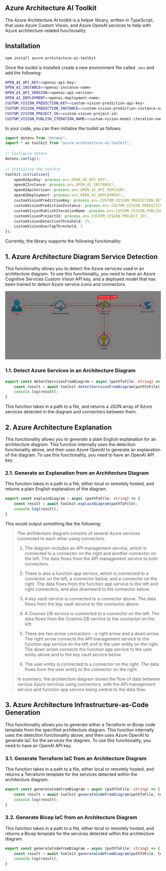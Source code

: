 ## Azure Architecture AI Toolkit
The Azure Architecture AI toolkit is a helper library, written in TypeScript, that uses Azure Custom Vision, and Azure OpenAI services to help with Azure architecture-related functionality.

## Installation
```bash
npm install azure-architecture-ai-toolkit
```

Once the toolkit is installed create a new environment file called `.env` and add the following:

```bash
OPEN_AI_API_KEY=<openai-api-key>
OPEN_AI_INSTANCE=<openai-instance-name>
OPEN_AI_API_VERSION=<openai-api-version>
OPEN_AI_DEPLOYMENT=<openai-deployment-name>
CUSTOM_VISION_PREDICTION_KEY=<custom-vision-prediction-api-key>
CUSTOM_VISION_PREDICTION_INSTANCE=<custom-vision-prediction-instance-name>
CUSTOM_VISION_PROJECT_ID=<custom-vision-project-id>
CUSTOM_VISION_PUBLISH_ITERATION_NAME=<custom-vision-model-iteration-name>
```

In your code, you can then initialise the toolkit as follows:

```typescript
import dotenv from "dotenv";
import * as toolkit from "azure-architecture-ai-toolkit";

// Configure dotenv
dotenv.config();

// Initialise the toolkit
toolkit.initialise({
	openAIApiKey: process.env.OPEN_AI_API_KEY!,
	openAIInstance: process.env.OPEN_AI_INSTANCE!,
	openAIApiVersion: process.env.OPEN_AI_API_VERSION!,
	openAIDeployment: process.env.OPEN_AI_DEPLOYMENT!,
	customVisionPredictionKey: process.env.CUSTOM_VISION_PREDICTION_KEY!,
	customVisionPredictionInstance: process.env.CUSTOM_VISION_PREDICTION_INSTANCE!,
	customVisionPublishIterationName: process.env.CUSTOM_VISION_PUBLISH_ITERATION_NAME!,
	customVisionProjectId: process.env.CUSTOM_VISION_PROJECT_ID!,
	customVisionDetectionThreshold: 35,
	customVisionOverlapThreshold: 3
});
```

Currently, the library supports the following functionality:

## 1. Azure Architecture Diagram Service Detection
This functionality allows you to detect the Azure services used in an architecture diagram. To use this functionality, you need to have an Azure Cognitive Services Custom Vision API key, and a deployed model that has been trained to detect Azure service icons and connectors.

![Azure Service Detection](assets/images/function-detection.png)

### 1.1. Detect Azure Services in an Architecture Diagram
```typescript
export const detectServicesFromDiagram = async (pathToFile: string) => {
    const result = await toolkit.detectServicesFromDiagram(pathToFile);
    console.log(result);
}
```
This function takes in a path to a file, and returns a JSON array of Azure services detected in the diagram and connectors between them.

## 2. Azure Architecture Explanation
This functionality allows you to generate a plain English explanation for an architecture diagram. This function internally uses the detection functionality above, and then uses Azure OpenAI to generate an explanation of the diagram. To use this functionality, you need to have an OpenAI API key.

### 2.1. Generate an Explanation from an Architecture Diagram

This function takes in a path to a file, either local or remotely hosted, and returns a plain English explanation of the diagram.

```typescript
export const explainDiagram = async (pathToFile: string) => {
    const result = await toolkit.explainDiagram(pathToFile);
    console.log(result);
}
```

This would output something like the following:


> The architecture diagram consists of several Azure services connected to each other using connectors. 
> 
> 1. The diagram includes an API management service, which is connected to a connector on the right and another connector on the left. The data flows from the API management service to both connectors.
> 
> 2. There is also a function app service, which is connected to a connector on the left, a connector below, and a connector on the right. The data flows from the function app service to the left and right connectors, and also downward to the connector below.
> 
> 3. A key vault service is connected to a connector above. The data flows from the key vault service to the connector above.
> 
> 4. A Cosmos DB service is connected to a connector on the left. The data flows from the Cosmos DB service to the connector on the left.
> 
> 5. There are two arrow connectors - a right arrow and a down arrow. The right arrow connects the API management service to the function app service on the left and to the user entity on the right. The down arrow connects the function app service to the user entity above and to the key vault service below.
> 
> 6. The user entity is connected to a connector on the right. The data flows from the user entity to the connector on the right.
> 
> In summary, the architecture diagram shows the flow of data between various Azure services using connectors, with the API management service and function app service being central to the data flow.

## 3. Azure Architecture Infrastructure-as-Code Generation
This functionality allows you to generate either a Terraform or Bicep code template from the specified architecture diagram. This function internally uses the detection functionality above, and then uses Azure OpenAI to generate IaC for the services the diagram. To use this functionality, you need to have an OpenAI API key.

### 3.1. Generate Terraform IaC from an Architecture Diagram

This function takes in a path to a file, either local or remotely hosted, and returns a Terraform template for the services detected within the architecture diagram.

```typescript
export const generateCodeFromDiagram = async (pathToFile: string) => {
    const result = await toolkit.generateCodeFromDiagram(pathToFile, toolkit.IaCLanguage.Terraform);
    console.log(result);
}
```

### 3.2. Generate Bicep IaC from an Architecture Diagram

This function takes in a path to a file, either local or remotely hosted, and returns a Bicep template for the services detected within the architecture diagram.

```typescript
export const generateCodeFromDiagram = async (pathToFile: string) => {
    const result = await toolkit.generateCodeFromDiagram(pathToFile, toolkit.IaCLanguage.Bicep);
    console.log(result);
}
```